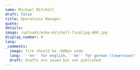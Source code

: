 ```yaml
---
name: Michael Mitchell
draft: false
title: Operations Manager
quote:
details:
image: /uploads/mike-mitchell-finaljpg-600.jpg
display_number: 9
lang:
_comments:
  image: file should be ~600px wide
  lang: '''en'' for english, ''de'' for german (lowercase)'
  draft: drafts are saved but not published
---
```

